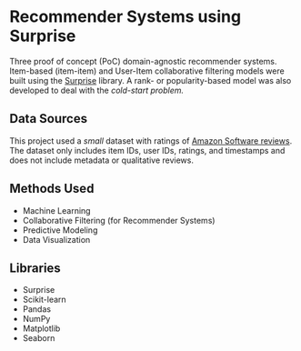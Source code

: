 # Recommender Systems using Surprise
Three proof of concept (PoC) domain-agnostic recommender systems. Item-based (item-item) and User-Item collaborative filtering models were built using the [Surprise](https://github.com/NicolasHug/Surprise) library. A rank- or popularity-based model was also developed to deal with the *cold-start problem.*

## Data Sources
This project used a *small* dataset with ratings of [Amazon Software reviews](https://nijianmo.github.io/amazon/index.html). The dataset only includes item IDs, user IDs, ratings, and timestamps and does not include metadata or qualitative reviews.

## Methods Used
* Machine Learning
* Collaborative Filtering (for Recommender Systems)
* Predictive Modeling
* Data Visualization

## Libraries
* Surprise
* Scikit-learn
* Pandas
* NumPy
* Matplotlib
* Seaborn


